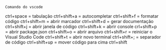     Comando do vscode

 ctrl+space = tabulação
 ctrl+shift+a = autocompletar 
 ctrl+shift+f = formatar código 
 ctrl+shift+m = abrir marcador 
 ctrl+shift+d = gerar documentação 
 ctrl+shift+j = abrir janela de código 
 ctrl+shift+k = abrir console 
 crl+shift+p = abrir package.json 
 ctrl+shift+o = abrir arquivo 
 ctrl+shift+r = reiniciar o Visual Studio Code 
 ctrl+shift+t = abrir novo terminal 
 ctrl+shift+; = separador de código 
 ctrl+shift+up = mover código para cima ctrl+shift

